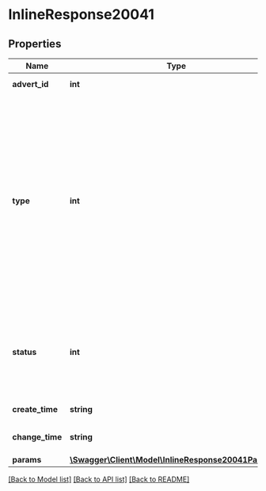 # InlineResponse20041

## Properties
Name | Type | Description | Notes
------------ | ------------- | ------------- | -------------
**advert_id** | **int** | Идентификатор РК | [optional] 
**type** | **int** | &lt;dl&gt; &lt;dt&gt;Тип РК:&lt;/dt&gt; &lt;dd&gt;&lt;code&gt;4&lt;/code&gt; - реклама в каталоге&lt;/dd&gt; &lt;dd&gt;&lt;code&gt;5&lt;/code&gt; - реклама в карточке товара&lt;/dd&gt; &lt;dd&gt;&lt;code&gt;6&lt;/code&gt; - реклама в поиске&lt;/dd&gt; &lt;dd&gt;&lt;code&gt;7&lt;/code&gt; - реклама в рекомендациях на главной странице&lt;/dd&gt; &lt;/dl&gt; | [optional] 
**status** | **int** | &lt;dl&gt; &lt;dt&gt;Статус РК:&lt;/dt&gt; &lt;dd&gt;&lt;code&gt;9&lt;/code&gt; - идут показы&lt;/dd&gt; &lt;dd&gt;&lt;code&gt;11&lt;/code&gt; - РК на паузе&lt;/dd&gt; &lt;/dl&gt; | [optional] 
**create_time** | **string** | Время создания РК | [optional] 
**change_time** | **string** | Время последнего изменения РК | [optional] 
**params** | [**\Swagger\Client\Model\InlineResponse20041Params[]**](InlineResponse20041Params.md) | Параметры РК | [optional] 

[[Back to Model list]](../../README.md#documentation-for-models) [[Back to API list]](../../README.md#documentation-for-api-endpoints) [[Back to README]](../../README.md)

